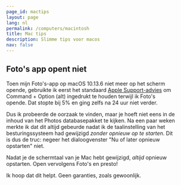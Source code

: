 ```yaml
---
page_id: mactips
layout: page
lang: nl
permalink: /computers/macintosh
title: Mac tips
description: Slimme tips voor macos
nav: false
---
```


<div class="card mx-auto mb-3 p-3" style="max-width: 90%;">

## Foto's app opent niet 

Toen mijn Foto's-app op macOS 10.13.6 niet meer op het scherm opende, gebruikte ik eerst het standaard
<a href="https://support.apple.com/en-us/HT204967">Apple Support-advies</a> om Command + Option (alt) ingedrukt te
houden terwijl ik Foto's opende. Dat stopte bij 5% en ging zelfs na 24 uur niet verder.

Dus ik probeerde de oorzaak te vinden, maar je hoeft niet eens in de inhoud van het Photos databasepakket te kijken.
Na een paar weken merkte ik dat dit altijd gebeurde nadat ik de taalinstelling van het besturingssysteem had
gewijzigd <em>zonder opnieuw op te starten</em>.
Dit is dus de truc: negeer het dialoogvenster "Nu of later opnieuw opstarten" niet.

Nadat je de schermtaal van je Mac hebt gewijzigd, <em>altijd</em> opnieuw opstarten. Open vervolgens Foto's en presto!

Ik hoop dat dit helpt. Geen garanties, zoals gewoonlijk.

</div>
